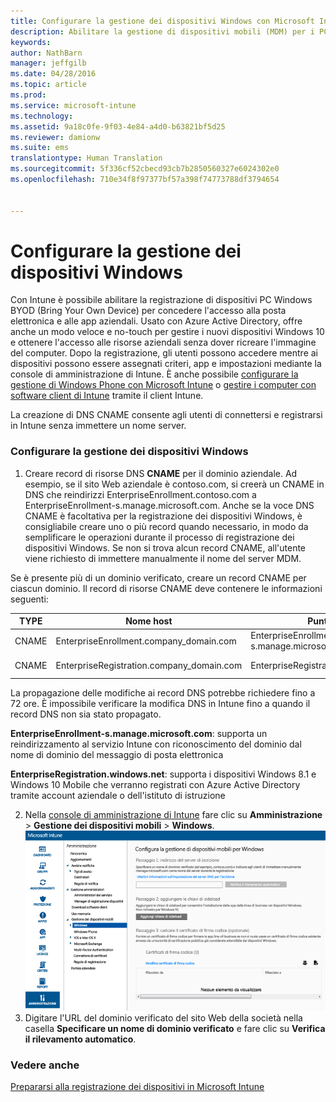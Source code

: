 ```yaml
---
title: Configurare la gestione dei dispositivi Windows con Microsoft Intune | Microsoft Intune
description: Abilitare la gestione di dispositivi mobili (MDM) per i PC Windows, inclusi i dispositivi Windows 10, con Microsoft Intune.
keywords: 
author: NathBarn
manager: jeffgilb
ms.date: 04/28/2016
ms.topic: article
ms.prod: 
ms.service: microsoft-intune
ms.technology: 
ms.assetid: 9a18c0fe-9f03-4e84-a4d0-b63821bf5d25
ms.reviewer: damionw
ms.suite: ems
translationtype: Human Translation
ms.sourcegitcommit: 5f336cf52cbecd93cb7b2850560327e6024302e0
ms.openlocfilehash: 710e34f8f97377bf57a398f74773788df3794654


---
```


# Configurare la gestione dei dispositivi Windows
Con Intune è possibile abilitare la registrazione di dispositivi PC Windows BYOD (Bring Your Own Device) per concedere l'accesso alla posta elettronica e alle app aziendali. Usato con Azure Active Directory, offre anche un modo veloce e no-touch per gestire i nuovi dispositivi Windows 10 e ottenere l'accesso alle risorse aziendali senza dover ricreare l'immagine del computer. Dopo la registrazione, gli utenti possono accedere mentre ai dispositivi possono essere assegnati criteri, app e impostazioni mediante la console di amministrazione di Intune. È anche possibile [configurare la gestione di Windows Phone con Microsoft Intune](set-up-windows-phone-management-with-microsoft-intune.md) o [gestire i computer con software client di Intune](manage-windows-pcs-with-microsoft-intune.md) tramite il client Intune.

La creazione di DNS CNAME consente agli utenti di connettersi e registrarsi in Intune senza immettere un nome server.

### Configurare la gestione dei dispositivi Windows

  1.  Creare record di risorse DNS **CNAME** per il dominio aziendale. Ad esempio, se il sito Web aziendale è contoso.com, si creerà un CNAME in DNS che reindirizzi EnterpriseEnrollment.contoso.com a EnterpriseEnrollment-s.manage.microsoft.com. Anche se la voce DNS CNAME è facoltativa per la registrazione dei dispositivi Windows, è consigliabile creare uno o più record quando necessario, in modo da semplificare le operazioni durante il processo di registrazione dei dispositivi Windows. Se non si trova alcun record CNAME, all'utente viene richiesto di immettere manualmente il nome del server MDM.

  Se è presente più di un dominio verificato, creare un record CNAME per ciascun dominio. Il record di risorse CNAME deve contenere le informazioni seguenti:

  |TYPE|Nome host|Punta a|TTL|
  |--------|-------------|-------------|-------|
  |CNAME|EnterpriseEnrollment.company_domain.com|EnterpriseEnrollment-s.manage.microsoft.com |1 ora|
  |CNAME|EnterpriseRegistration.company_domain.com|EnterpriseRegistration.windows.net|1 ora|

  La propagazione delle modifiche ai record DNS potrebbe richiedere fino a 72 ore. È impossibile verificare la modifica DNS in Intune fino a quando il record DNS non sia stato propagato.

  **EnterpriseEnrollment-s.manage.microsoft.com**: supporta un reindirizzamento al servizio Intune con riconoscimento del dominio dal nome di dominio del messaggio di posta elettronica

  **EnterpriseRegistration.windows.net**: supporta i dispositivi Windows 8.1 e Windows 10 Mobile che verranno registrati con Azure Active Directory tramite account aziendale o dell'istituto di istruzione

  2.  Nella [console di amministrazione di Intune](http://manage.microsoft.com) fare clic su **Amministrazione** &gt; **Gestione dei dispositivi mobili** &gt; **Windows**.
  ![Finestra di dialogo della gestione dei dispositivi Windows](../media/enroll-intune-winenr.png)
  3.  Digitare l'URL del dominio verificato del sito Web della società nella casella **Specificare un nome di dominio verificato** e fare clic su **Verifica il rilevamento automatico**.

### Vedere anche
[Prepararsi alla registrazione dei dispositivi in Microsoft Intune](get-ready-to-enroll-devices-in-microsoft-intune.md)



<!--HONumber=Jul16_HO3-->


